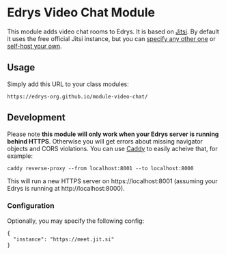 # Edrys Video Chat Module

This module adds video chat rooms to Edrys. It is based on [Jitsi](https://meet.jit.si). By default it uses the free official Jitsi instance, but you can [specify any other one](https://jitsi.github.io/handbook/docs/community/community-instances) or [self-host your own](https://jitsi.github.io/handbook/docs/devops-guide/devops-guide-start).
 
## Usage

Simply add this URL to your class modules:

```
https://edrys-org.github.io/module-video-chat/
```

## Development

Please note **this module will only work when your Edrys server is running behind HTTPS**. Otherwise you will get errors about missing navigator objects and CORS violations. You can use [Caddy](https://caddyserver.com/download) to easily acheive that, for example:

```
caddy reverse-proxy --from localhost:8001 --to localhost:8000
```

This will run a new HTTPS server on https://localhost:8001 (assuming your Edrys is running at http://localhost:8000).

### Configuration

Optionally, you may specify the following config:

```
{
  "instance": "https://meet.jit.si"
}
```
